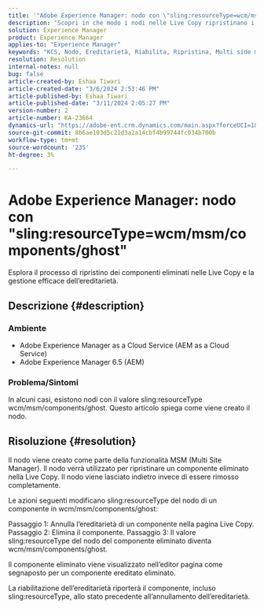```yaml
---
title: '"Adobe Experience Manager: nodo con \"sling:resourceType=wcm/msm/components/ghost\"'
description: "Scopri in che modo i nodi nelle Live Copy ripristinano i componenti eliminati e gestiscono l’ereditarietà nell’editor di pagine."
solution: Experience Manager
product: Experience Manager
applies-to: "Experience Manager"
keywords: "KCS, Nodo, Ereditarietà, Riabilita, Ripristina, Multi side manager, Live Copy, Componenti, Segnaposto"
resolution: Resolution
internal-notes: null
bug: false
article-created-by: Eshaa Tiwari
article-created-date: "3/6/2024 2:53:46 PM"
article-published-by: Eshaa Tiwari
article-published-date: "3/11/2024 2:05:27 PM"
version-number: 2
article-number: KA-23664
dynamics-url: "https://adobe-ent.crm.dynamics.com/main.aspx?forceUCI=1&pagetype=entityrecord&etn=knowledgearticle&id=5deea651-c9db-ee11-904d-6045bd006b4b"
source-git-commit: 8b6ae103d5c21d3a2a14cbf4b99744fc034b700b
workflow-type: tm+mt
source-wordcount: '235'
ht-degree: 3%

---
```


# Adobe Experience Manager: nodo con &quot;sling:resourceType=wcm/msm/components/ghost&quot;


Esplora il processo di ripristino dei componenti eliminati nelle Live Copy e la gestione efficace dell’ereditarietà.

## Descrizione {#description}


### Ambiente

- Adobe Experience Manager as a Cloud Service (AEM as a Cloud Service)
- Adobe Experience Manager 6.5 (AEM)


### Problema/Sintomi

In alcuni casi, esistono nodi con il valore sling:resourceType wcm/msm/components/ghost. Questo articolo spiega come viene creato il nodo.


## Risoluzione {#resolution}


Il nodo viene creato come parte della funzionalità MSM (Multi Site Manager). Il nodo verrà utilizzato per ripristinare un componente eliminato nella Live Copy. Il nodo viene lasciato indietro invece di essere rimosso completamente.

Le azioni seguenti modificano sling:resourceType del nodo di un componente in wcm/msm/components/ghost:

Passaggio 1: Annulla l’ereditarietà di un componente nella pagina Live Copy.
Passaggio 2: Elimina il componente.
Passaggio 3: Il valore sling:resourceType del nodo del componente eliminato diventa wcm/msm/components/ghost.

Il componente eliminato viene visualizzato nell’editor pagina come segnaposto per un componente ereditato eliminato.

La riabilitazione dell’ereditarietà riporterà il componente, incluso sling:resourceType, allo stato precedente all’annullamento dell’ereditarietà.
